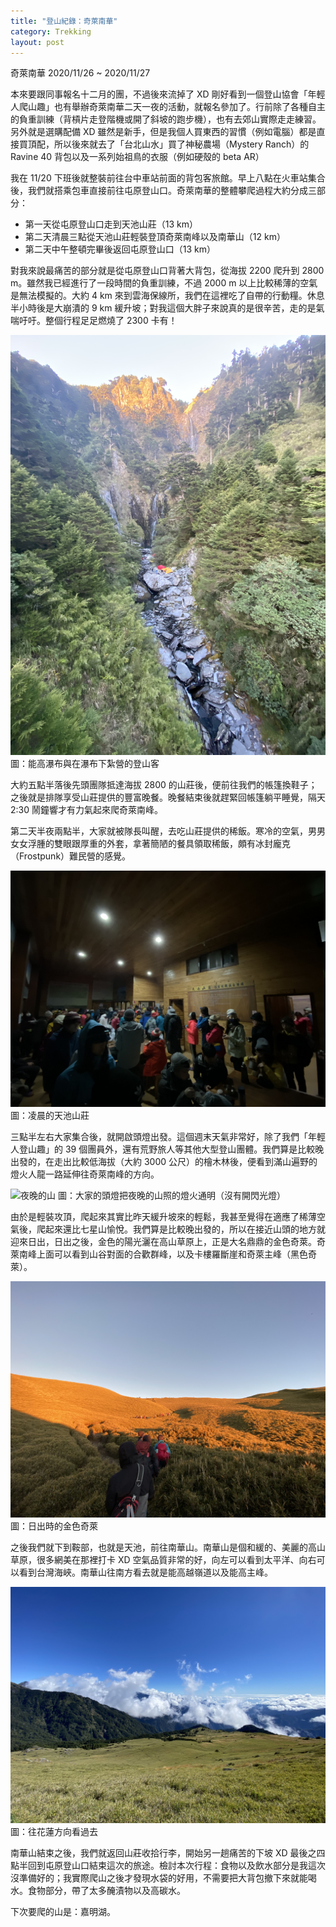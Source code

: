 ```yaml
---
title: "登山紀錄：奇萊南華"
category: Trekking
layout: post
---
```


奇萊南華 2020/11/26 ~ 2020/11/27

本來要跟同事報名十二月的團，不過後來流掉了 XD 剛好看到一個登山協會「年輕人爬山趣」也有舉辦奇萊南華二天一夜的活動，就報名參加了。行前除了各種自主的負重訓練（背槓片走登階機或開了斜坡的跑步機），也有去郊山實際走走練習。另外就是選購配備 XD 雖然是新手，但是我個人買東西的習慣（例如電腦）都是直接買頂配，所以後來就去了「台北山水」買了神秘農場（Mystery Ranch）的 Ravine 40 背包以及一系列始祖鳥的衣服（例如硬殼的 beta AR）

我在 11/20 下班後就整裝前往台中車站前面的背包客旅館。早上八點在火車站集合後，我們就搭乘包車直接前往屯原登山口。奇萊南華的整體攀爬過程大約分成三部分：

- 第一天從屯原登山口走到天池山莊（13 km）
- 第二天清晨三點從天池山莊輕裝登頂奇萊南峰以及南華山（12 km）
- 第二天中午整頓完畢後返回屯原登山口（13 km）

對我來說最痛苦的部分就是從屯原登山口背著大背包，從海拔 2200 爬升到 2800 m。雖然我已經進行了一段時間的負重訓練，不過 2000 m 以上比較稀薄的空氣是無法模擬的。大約 4 km 來到雲海保線所，我們在這裡吃了自帶的行動糧。休息半小時後是大崩潰的 9 km 緩升坡；對我這個大胖子來說真的是很辛苦，走的是氣喘吁吁。整個行程足足燃燒了 2300 卡有！

![能高瀑布](/assets/img/nenggaopubu.jpeg)
圖：能高瀑布與在瀑布下紮營的登山客

大約五點半落後先頭團隊抵達海拔 2800 的山莊後，便前往我們的帳篷換鞋子；之後就是排隊享受山莊提供的豐富晚餐。晚餐結束後就趕緊回帳篷躺平睡覺，隔天 2:30 鬧鐘響才有力氣起來爬奇萊南峰。

第二天半夜兩點半，大家就被隊長叫醒，去吃山莊提供的稀飯。寒冷的空氣，男男女女浮腫的雙眼跟厚重的外套，拿著簡陋的餐具領取稀飯，頗有冰封龐克（Frostpunk）難民營的感覺。

![凌晨的天池山莊](/assets/img/tianchihouse.jpeg)
圖：凌晨的天池山莊

三點半左右大家集合後，就開啟頭燈出發。這個週末天氣非常好，除了我們「年輕人登山趣」的 39 個團員外，還有荒野旅人等其他大型登山團體。我們算是比較晚出發的，在走出比較低海拔（大約 3000 公尺）的檜木林後，便看到滿山遍野的燈火人龍一路延伸往奇萊南峰的方向。

![夜晚的山](/assets/img/nightclimbing.jpeg)
圖：大家的頭燈把夜晚的山照的燈火通明（沒有開閃光燈）

由於是輕裝攻頂，爬起來其實比昨天緩升坡來的輕鬆，我甚至覺得在適應了稀薄空氣後，爬起來還比七星山愉悅。我們算是比較晚出發的，所以在接近山頭的地方就迎來日出，日出之後，金色的陽光灑在高山草原上，正是大名鼎鼎的金色奇萊。奇萊南峰上面可以看到山谷對面的合歡群峰，以及卡樓羅斷崖和奇萊主峰（黑色奇萊）。

![金色奇萊](/assets/img/golden-qilai.jpeg)
圖：日出時的金色奇萊

之後我們就下到鞍部，也就是天池，前往南華山。南華山是個和緩的、美麗的高山草原，很多網美在那裡打卡 XD 空氣品質非常的好，向左可以看到太平洋、向右可以看到台灣海峽。南華山往南方看去就是能高越嶺道以及能高主峰。

![往花蓮方向看過去](/assets/img/mtnanhua.jpeg)
圖：往花蓮方向看過去

南華山結束之後，我們就返回山莊收拾行李，開始另一趟痛苦的下坡 XD 最後之四點半回到屯原登山口結束這次的旅途。檢討本次行程：食物以及飲水部分是我這次沒準備好的；我實際爬山之後才發現水袋的好用，不需要把大背包撤下來就能喝水。食物部分，帶了太多醃漬物以及高碳水。

下次要爬的山是：嘉明湖。

